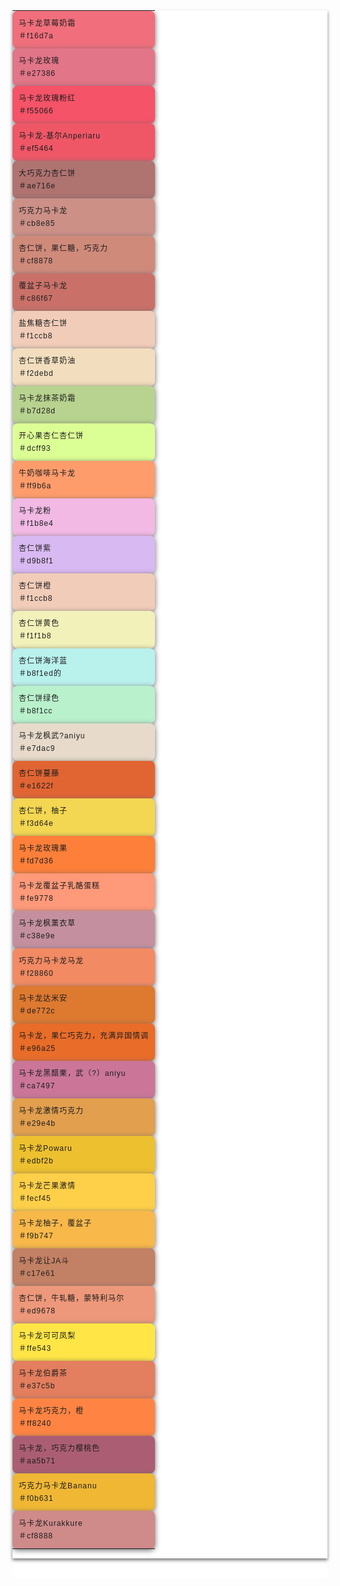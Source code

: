 <div>
<div style="FonT-siZe: 12px; FonT-FAMiLY: ���C���i, meiryo, Arial, Helvetica; CoLor: rgb(102,102,102); pADDinG-BoTToM: 15px; pADDinG-Top: 0px; pADDinG-LeFT: 0px; MArGin: 0px; LeTTer-spACinG: 1px; Line-HeiGHT: 8px; pADDinG-riGHT: 0px; BACKGroUnD-CoLor: rgb(255,255,255)">
<table style="BorDer-LeFT-WiDTH: 0px; BorDer-riGHT-WiDTH: 0px; WiDTH: 100%; WHiTe-spACe: nowrap; BorDer-BoTToM-WiDTH: 0px; TABLe-LAYoUT: fixed; pADDinG-BoTToM: 15px; BorDer-Top-WiDTH: 0px; opacity: 0.98; -webkit-box-shadow: rgb(119, 119, 119) 0px 3px 5px 0px; box-shadow: rgb(119, 119, 119) 0px 3px 5px 0px">
<tbody>
<tr>
<td style="FonT-siZe: 12px; BorDer-Top: rgb(102,153,102) 0px solid; HeiGHT: 40px; FonT-FAMiLY: ���C���i, meiryo, Arial, Helvetica !important; BorDer-riGHT: rgb(102,153,102) 0px solid; TABLe-LAYoUT: fixed; BorDer-BoTToM: rgb(102,153,102) 0px solid; pADDinG-BoTToM: 10px; pADDinG-Top: 10px; pADDinG-LeFT: 10px; BorDer-LeFT: rgb(102,153,102) 0px solid; Line-HeiGHT: 20px; pADDinG-riGHT: 10px; BACKGroUnD-CoLor: rgb(241,109,122); -webkit-box-shadow: rgb(102, 102, 102) 0px 2px 38px; box-shadow: rgb(102, 102, 102) 0px 2px 8px; border-top-left-radius: 8px; border-top-right-radius: 8px; border-bottom-right-radius: 8px; border-bottom-left-radius: 8px">
马卡龙草莓奶霜<br style="FonT-FAMiLY: ���C���i, meiryo, Arial, Helvetica !important">
＃f16d7a</td>
</tr>
<tr>
<td style="FonT-siZe: 12px; BorDer-Top: rgb(102,153,102) 0px solid; HeiGHT: 40px; FonT-FAMiLY: ���C���i, meiryo, Arial, Helvetica !important; BorDer-riGHT: rgb(102,153,102) 0px solid; TABLe-LAYoUT: fixed; BorDer-BoTToM: rgb(102,153,102) 0px solid; pADDinG-BoTToM: 10px; pADDinG-Top: 10px; pADDinG-LeFT: 10px; BorDer-LeFT: rgb(102,153,102) 0px solid; Line-HeiGHT: 20px; pADDinG-riGHT: 10px; BACKGroUnD-CoLor: rgb(226,115,134); -webkit-box-shadow: rgb(102, 102, 102) 0px 2px 38px; box-shadow: rgb(102, 102, 102) 0px 2px 8px; border-top-left-radius: 8px; border-top-right-radius: 8px; border-bottom-right-radius: 8px; border-bottom-left-radius: 8px">
马卡龙玫瑰<br style="FonT-FAMiLY: ���C���i, meiryo, Arial, Helvetica !important">
＃e27386</td>
</tr>
<tr>
<td style="FonT-siZe: 12px; BorDer-Top: rgb(102,153,102) 0px solid; HeiGHT: 40px; FonT-FAMiLY: ���C���i, meiryo, Arial, Helvetica !important; BorDer-riGHT: rgb(102,153,102) 0px solid; TABLe-LAYoUT: fixed; BorDer-BoTToM: rgb(102,153,102) 0px solid; pADDinG-BoTToM: 10px; pADDinG-Top: 10px; pADDinG-LeFT: 10px; BorDer-LeFT: rgb(102,153,102) 0px solid; Line-HeiGHT: 20px; pADDinG-riGHT: 10px; BACKGroUnD-CoLor: rgb(245,80,102); -webkit-box-shadow: rgb(102, 102, 102) 0px 2px 38px; box-shadow: rgb(102, 102, 102) 0px 2px 8px; border-top-left-radius: 8px; border-top-right-radius: 8px; border-bottom-right-radius: 8px; border-bottom-left-radius: 8px">
马卡龙玫瑰粉红<br style="FonT-FAMiLY: ���C���i, meiryo, Arial, Helvetica !important">
＃f55066</td>
</tr>
<tr>
<td style="FonT-siZe: 12px; BorDer-Top: rgb(102,153,102) 0px solid; HeiGHT: 40px; FonT-FAMiLY: ���C���i, meiryo, Arial, Helvetica !important; BorDer-riGHT: rgb(102,153,102) 0px solid; TABLe-LAYoUT: fixed; BorDer-BoTToM: rgb(102,153,102) 0px solid; pADDinG-BoTToM: 10px; pADDinG-Top: 10px; pADDinG-LeFT: 10px; BorDer-LeFT: rgb(102,153,102) 0px solid; Line-HeiGHT: 20px; pADDinG-riGHT: 10px; BACKGroUnD-CoLor: rgb(239,84,100); -webkit-box-shadow: rgb(102, 102, 102) 0px 2px 38px; box-shadow: rgb(102, 102, 102) 0px 2px 8px; border-top-left-radius: 8px; border-top-right-radius: 8px; border-bottom-right-radius: 8px; border-bottom-left-radius: 8px">
马卡龙-基尔Anperiaru&nbsp;<wbr><wbr><br style="FonT-FAMiLY: ���C���i, meiryo, Arial, Helvetica !important">
＃ef5464</td>
</tr>
<tr>
<td style="FonT-siZe: 12px; BorDer-Top: rgb(102,153,102) 0px solid; HeiGHT: 40px; FonT-FAMiLY: ���C���i, meiryo, Arial, Helvetica !important; BorDer-riGHT: rgb(102,153,102) 0px solid; TABLe-LAYoUT: fixed; BorDer-BoTToM: rgb(102,153,102) 0px solid; pADDinG-BoTToM: 10px; pADDinG-Top: 10px; pADDinG-LeFT: 10px; BorDer-LeFT: rgb(102,153,102) 0px solid; Line-HeiGHT: 20px; pADDinG-riGHT: 10px; BACKGroUnD-CoLor: rgb(174,113,110); -webkit-box-shadow: rgb(102, 102, 102) 0px 2px 38px; box-shadow: rgb(102, 102, 102) 0px 2px 8px; border-top-left-radius: 8px; border-top-right-radius: 8px; border-bottom-right-radius: 8px; border-bottom-left-radius: 8px">
大巧克力杏仁饼<br style="FonT-FAMiLY: ���C���i, meiryo, Arial, Helvetica !important">
＃ae716e</td>
</tr>
<tr>
<td style="FonT-siZe: 12px; BorDer-Top: rgb(102,153,102) 0px solid; HeiGHT: 40px; FonT-FAMiLY: ���C���i, meiryo, Arial, Helvetica !important; BorDer-riGHT: rgb(102,153,102) 0px solid; TABLe-LAYoUT: fixed; BorDer-BoTToM: rgb(102,153,102) 0px solid; pADDinG-BoTToM: 10px; pADDinG-Top: 10px; pADDinG-LeFT: 10px; BorDer-LeFT: rgb(102,153,102) 0px solid; Line-HeiGHT: 20px; pADDinG-riGHT: 10px; BACKGroUnD-CoLor: rgb(203,142,133); -webkit-box-shadow: rgb(102, 102, 102) 0px 2px 38px; box-shadow: rgb(102, 102, 102) 0px 2px 8px; border-top-left-radius: 8px; border-top-right-radius: 8px; border-bottom-right-radius: 8px; border-bottom-left-radius: 8px">
巧克力马卡龙<br style="FonT-FAMiLY: ���C���i, meiryo, Arial, Helvetica !important">
＃cb8e85</td>
</tr>
<tr>
<td style="FonT-siZe: 12px; BorDer-Top: rgb(102,153,102) 0px solid; HeiGHT: 40px; FonT-FAMiLY: ���C���i, meiryo, Arial, Helvetica !important; BorDer-riGHT: rgb(102,153,102) 0px solid; TABLe-LAYoUT: fixed; BorDer-BoTToM: rgb(102,153,102) 0px solid; pADDinG-BoTToM: 10px; pADDinG-Top: 10px; pADDinG-LeFT: 10px; BorDer-LeFT: rgb(102,153,102) 0px solid; Line-HeiGHT: 20px; pADDinG-riGHT: 10px; BACKGroUnD-CoLor: rgb(207,136,120); -webkit-box-shadow: rgb(102, 102, 102) 0px 2px 38px; box-shadow: rgb(102, 102, 102) 0px 2px 8px; border-top-left-radius: 8px; border-top-right-radius: 8px; border-bottom-right-radius: 8px; border-bottom-left-radius: 8px">
杏仁饼，果仁糖，巧克力<br style="FonT-FAMiLY: ���C���i, meiryo, Arial, Helvetica !important">
＃cf8878</td>
</tr>
<tr>
<td style="FonT-siZe: 12px; BorDer-Top: rgb(102,153,102) 0px solid; HeiGHT: 40px; FonT-FAMiLY: ���C���i, meiryo, Arial, Helvetica !important; BorDer-riGHT: rgb(102,153,102) 0px solid; TABLe-LAYoUT: fixed; BorDer-BoTToM: rgb(102,153,102) 0px solid; pADDinG-BoTToM: 10px; pADDinG-Top: 10px; pADDinG-LeFT: 10px; BorDer-LeFT: rgb(102,153,102) 0px solid; Line-HeiGHT: 20px; pADDinG-riGHT: 10px; BACKGroUnD-CoLor: rgb(200,111,103); -webkit-box-shadow: rgb(102, 102, 102) 0px 2px 38px; box-shadow: rgb(102, 102, 102) 0px 2px 8px; border-top-left-radius: 8px; border-top-right-radius: 8px; border-bottom-right-radius: 8px; border-bottom-left-radius: 8px">
覆盆子马卡龙<br style="FonT-FAMiLY: ���C���i, meiryo, Arial, Helvetica !important">
＃c86f67</td>
</tr>
<tr>
<td style="FonT-siZe: 12px; BorDer-Top: rgb(102,153,102) 0px solid; HeiGHT: 40px; FonT-FAMiLY: ���C���i, meiryo, Arial, Helvetica !important; BorDer-riGHT: rgb(102,153,102) 0px solid; TABLe-LAYoUT: fixed; BorDer-BoTToM: rgb(102,153,102) 0px solid; pADDinG-BoTToM: 10px; pADDinG-Top: 10px; pADDinG-LeFT: 10px; BorDer-LeFT: rgb(102,153,102) 0px solid; Line-HeiGHT: 20px; pADDinG-riGHT: 10px; BACKGroUnD-CoLor: rgb(241,204,184); -webkit-box-shadow: rgb(102, 102, 102) 0px 2px 38px; box-shadow: rgb(102, 102, 102) 0px 2px 8px; border-top-left-radius: 8px; border-top-right-radius: 8px; border-bottom-right-radius: 8px; border-bottom-left-radius: 8px">
盐焦糖杏仁饼<br style="FonT-FAMiLY: ���C���i, meiryo, Arial, Helvetica !important">
＃f1ccb8</td>
</tr>
<tr>
<td style="FonT-siZe: 12px; BorDer-Top: rgb(102,153,102) 0px solid; HeiGHT: 40px; FonT-FAMiLY: ���C���i, meiryo, Arial, Helvetica !important; BorDer-riGHT: rgb(102,153,102) 0px solid; TABLe-LAYoUT: fixed; BorDer-BoTToM: rgb(102,153,102) 0px solid; pADDinG-BoTToM: 10px; pADDinG-Top: 10px; pADDinG-LeFT: 10px; BorDer-LeFT: rgb(102,153,102) 0px solid; Line-HeiGHT: 20px; pADDinG-riGHT: 10px; BACKGroUnD-CoLor: rgb(242,222,189); -webkit-box-shadow: rgb(102, 102, 102) 0px 2px 38px; box-shadow: rgb(102, 102, 102) 0px 2px 8px; border-top-left-radius: 8px; border-top-right-radius: 8px; border-bottom-right-radius: 8px; border-bottom-left-radius: 8px">
杏仁饼香草奶油<br style="FonT-FAMiLY: ���C���i, meiryo, Arial, Helvetica !important">
＃f2debd</td>
</tr>
<tr>
<td style="FonT-siZe: 12px; BorDer-Top: rgb(102,153,102) 0px solid; HeiGHT: 40px; FonT-FAMiLY: ���C���i, meiryo, Arial, Helvetica !important; BorDer-riGHT: rgb(102,153,102) 0px solid; TABLe-LAYoUT: fixed; BorDer-BoTToM: rgb(102,153,102) 0px solid; pADDinG-BoTToM: 10px; pADDinG-Top: 10px; pADDinG-LeFT: 10px; BorDer-LeFT: rgb(102,153,102) 0px solid; Line-HeiGHT: 20px; pADDinG-riGHT: 10px; BACKGroUnD-CoLor: rgb(183,210,141); -webkit-box-shadow: rgb(102, 102, 102) 0px 2px 38px; box-shadow: rgb(102, 102, 102) 0px 2px 8px; border-top-left-radius: 8px; border-top-right-radius: 8px; border-bottom-right-radius: 8px; border-bottom-left-radius: 8px">
马卡龙抹茶奶霜<br style="FonT-FAMiLY: ���C���i, meiryo, Arial, Helvetica !important">
＃b7d28d</td>
</tr>
<tr>
<td style="FonT-siZe: 12px; BorDer-Top: rgb(102,153,102) 0px solid; HeiGHT: 40px; FonT-FAMiLY: ���C���i, meiryo, Arial, Helvetica !important; BorDer-riGHT: rgb(102,153,102) 0px solid; TABLe-LAYoUT: fixed; BorDer-BoTToM: rgb(102,153,102) 0px solid; pADDinG-BoTToM: 10px; pADDinG-Top: 10px; pADDinG-LeFT: 10px; BorDer-LeFT: rgb(102,153,102) 0px solid; Line-HeiGHT: 20px; pADDinG-riGHT: 10px; BACKGroUnD-CoLor: rgb(220,255,147); -webkit-box-shadow: rgb(102, 102, 102) 0px 2px 38px; box-shadow: rgb(102, 102, 102) 0px 2px 8px; border-top-left-radius: 8px; border-top-right-radius: 8px; border-bottom-right-radius: 8px; border-bottom-left-radius: 8px">
开心果杏仁杏仁饼<br style="FonT-FAMiLY: ���C���i, meiryo, Arial, Helvetica !important">
＃dcff93</td>
</tr>
<tr>
<td style="FonT-siZe: 12px; BorDer-Top: rgb(102,153,102) 0px solid; HeiGHT: 40px; FonT-FAMiLY: ���C���i, meiryo, Arial, Helvetica !important; BorDer-riGHT: rgb(102,153,102) 0px solid; TABLe-LAYoUT: fixed; BorDer-BoTToM: rgb(102,153,102) 0px solid; pADDinG-BoTToM: 10px; pADDinG-Top: 10px; pADDinG-LeFT: 10px; BorDer-LeFT: rgb(102,153,102) 0px solid; Line-HeiGHT: 20px; pADDinG-riGHT: 10px; BACKGroUnD-CoLor: rgb(255,155,106); -webkit-box-shadow: rgb(102, 102, 102) 0px 2px 38px; box-shadow: rgb(102, 102, 102) 0px 2px 8px; border-top-left-radius: 8px; border-top-right-radius: 8px; border-bottom-right-radius: 8px; border-bottom-left-radius: 8px">
牛奶咖啡马卡龙<br style="FonT-FAMiLY: ���C���i, meiryo, Arial, Helvetica !important">
＃ff9b6a</td>
</tr>
<tr>
<td style="FonT-siZe: 12px; BorDer-Top: rgb(102,153,102) 0px solid; HeiGHT: 40px; FonT-FAMiLY: ���C���i, meiryo, Arial, Helvetica !important; BorDer-riGHT: rgb(102,153,102) 0px solid; TABLe-LAYoUT: fixed; BorDer-BoTToM: rgb(102,153,102) 0px solid; pADDinG-BoTToM: 10px; pADDinG-Top: 10px; pADDinG-LeFT: 10px; BorDer-LeFT: rgb(102,153,102) 0px solid; Line-HeiGHT: 20px; pADDinG-riGHT: 10px; BACKGroUnD-CoLor: rgb(241,184,228); -webkit-box-shadow: rgb(102, 102, 102) 0px 2px 38px; box-shadow: rgb(102, 102, 102) 0px 2px 8px; border-top-left-radius: 8px; border-top-right-radius: 8px; border-bottom-right-radius: 8px; border-bottom-left-radius: 8px">
马卡龙粉<br style="FonT-FAMiLY: ���C���i, meiryo, Arial, Helvetica !important">
＃f1b8e4</td>
</tr>
<tr>
<td style="FonT-siZe: 12px; BorDer-Top: rgb(102,153,102) 0px solid; HeiGHT: 40px; FonT-FAMiLY: ���C���i, meiryo, Arial, Helvetica !important; BorDer-riGHT: rgb(102,153,102) 0px solid; TABLe-LAYoUT: fixed; BorDer-BoTToM: rgb(102,153,102) 0px solid; pADDinG-BoTToM: 10px; pADDinG-Top: 10px; pADDinG-LeFT: 10px; BorDer-LeFT: rgb(102,153,102) 0px solid; Line-HeiGHT: 20px; pADDinG-riGHT: 10px; BACKGroUnD-CoLor: rgb(217,184,241); -webkit-box-shadow: rgb(102, 102, 102) 0px 2px 38px; box-shadow: rgb(102, 102, 102) 0px 2px 8px; border-top-left-radius: 8px; border-top-right-radius: 8px; border-bottom-right-radius: 8px; border-bottom-left-radius: 8px">
杏仁饼紫<br style="FonT-FAMiLY: ���C���i, meiryo, Arial, Helvetica !important">
＃d9b8f1</td>
</tr>
<tr>
<td style="FonT-siZe: 12px; BorDer-Top: rgb(102,153,102) 0px solid; HeiGHT: 40px; FonT-FAMiLY: ���C���i, meiryo, Arial, Helvetica !important; BorDer-riGHT: rgb(102,153,102) 0px solid; TABLe-LAYoUT: fixed; BorDer-BoTToM: rgb(102,153,102) 0px solid; pADDinG-BoTToM: 10px; pADDinG-Top: 10px; pADDinG-LeFT: 10px; BorDer-LeFT: rgb(102,153,102) 0px solid; Line-HeiGHT: 20px; pADDinG-riGHT: 10px; BACKGroUnD-CoLor: rgb(241,204,184); -webkit-box-shadow: rgb(102, 102, 102) 0px 2px 38px; box-shadow: rgb(102, 102, 102) 0px 2px 8px; border-top-left-radius: 8px; border-top-right-radius: 8px; border-bottom-right-radius: 8px; border-bottom-left-radius: 8px">
杏仁饼橙<br style="FonT-FAMiLY: ���C���i, meiryo, Arial, Helvetica !important">
＃f1ccb8</td>
</tr>
<tr>
<td style="FonT-siZe: 12px; BorDer-Top: rgb(102,153,102) 0px solid; HeiGHT: 40px; FonT-FAMiLY: ���C���i, meiryo, Arial, Helvetica !important; BorDer-riGHT: rgb(102,153,102) 0px solid; TABLe-LAYoUT: fixed; BorDer-BoTToM: rgb(102,153,102) 0px solid; pADDinG-BoTToM: 10px; pADDinG-Top: 10px; pADDinG-LeFT: 10px; BorDer-LeFT: rgb(102,153,102) 0px solid; Line-HeiGHT: 20px; pADDinG-riGHT: 10px; BACKGroUnD-CoLor: rgb(241,241,184); -webkit-box-shadow: rgb(102, 102, 102) 0px 2px 38px; box-shadow: rgb(102, 102, 102) 0px 2px 8px; border-top-left-radius: 8px; border-top-right-radius: 8px; border-bottom-right-radius: 8px; border-bottom-left-radius: 8px">
杏仁饼黄色<br style="FonT-FAMiLY: ���C���i, meiryo, Arial, Helvetica !important">
＃f1f1b8</td>
</tr>
<tr>
<td style="FonT-siZe: 12px; BorDer-Top: rgb(102,153,102) 0px solid; HeiGHT: 40px; FonT-FAMiLY: ���C���i, meiryo, Arial, Helvetica !important; BorDer-riGHT: rgb(102,153,102) 0px solid; TABLe-LAYoUT: fixed; BorDer-BoTToM: rgb(102,153,102) 0px solid; pADDinG-BoTToM: 10px; pADDinG-Top: 10px; pADDinG-LeFT: 10px; BorDer-LeFT: rgb(102,153,102) 0px solid; Line-HeiGHT: 20px; pADDinG-riGHT: 10px; BACKGroUnD-CoLor: rgb(184,241,237); -webkit-box-shadow: rgb(102, 102, 102) 0px 2px 38px; box-shadow: rgb(102, 102, 102) 0px 2px 8px; border-top-left-radius: 8px; border-top-right-radius: 8px; border-bottom-right-radius: 8px; border-bottom-left-radius: 8px">
杏仁饼海洋蓝<br style="FonT-FAMiLY: ���C���i, meiryo, Arial, Helvetica !important">
＃b8f1ed的</td>
</tr>
<tr>
<td style="FonT-siZe: 12px; BorDer-Top: rgb(102,153,102) 0px solid; HeiGHT: 40px; FonT-FAMiLY: ���C���i, meiryo, Arial, Helvetica !important; BorDer-riGHT: rgb(102,153,102) 0px solid; TABLe-LAYoUT: fixed; BorDer-BoTToM: rgb(102,153,102) 0px solid; pADDinG-BoTToM: 10px; pADDinG-Top: 10px; pADDinG-LeFT: 10px; BorDer-LeFT: rgb(102,153,102) 0px solid; Line-HeiGHT: 20px; pADDinG-riGHT: 10px; BACKGroUnD-CoLor: rgb(184,241,204); -webkit-box-shadow: rgb(102, 102, 102) 0px 2px 38px; box-shadow: rgb(102, 102, 102) 0px 2px 8px; border-top-left-radius: 8px; border-top-right-radius: 8px; border-bottom-right-radius: 8px; border-bottom-left-radius: 8px">
杏仁饼绿色<br style="FonT-FAMiLY: ���C���i, meiryo, Arial, Helvetica !important">
＃b8f1cc</td>
</tr>
<tr>
<td style="FonT-siZe: 12px; BorDer-Top: rgb(102,153,102) 0px solid; HeiGHT: 40px; FonT-FAMiLY: ���C���i, meiryo, Arial, Helvetica !important; BorDer-riGHT: rgb(102,153,102) 0px solid; TABLe-LAYoUT: fixed; BorDer-BoTToM: rgb(102,153,102) 0px solid; pADDinG-BoTToM: 10px; pADDinG-Top: 10px; pADDinG-LeFT: 10px; BorDer-LeFT: rgb(102,153,102) 0px solid; Line-HeiGHT: 20px; pADDinG-riGHT: 10px; BACKGroUnD-CoLor: rgb(231,218,201); -webkit-box-shadow: rgb(102, 102, 102) 0px 2px 38px; box-shadow: rgb(102, 102, 102) 0px 2px 8px; border-top-left-radius: 8px; border-top-right-radius: 8px; border-bottom-right-radius: 8px; border-bottom-left-radius: 8px">
马卡龙枫武?aniyu&nbsp;<wbr><wbr><br style="FonT-FAMiLY: ���C���i, meiryo, Arial, Helvetica !important">
＃e7dac9</td>
</tr>
<tr>
<td style="FonT-siZe: 12px; BorDer-Top: rgb(102,153,102) 0px solid; HeiGHT: 40px; FonT-FAMiLY: ���C���i, meiryo, Arial, Helvetica !important; BorDer-riGHT: rgb(102,153,102) 0px solid; TABLe-LAYoUT: fixed; BorDer-BoTToM: rgb(102,153,102) 0px solid; pADDinG-BoTToM: 10px; pADDinG-Top: 10px; pADDinG-LeFT: 10px; BorDer-LeFT: rgb(102,153,102) 0px solid; Line-HeiGHT: 20px; pADDinG-riGHT: 10px; BACKGroUnD-CoLor: rgb(225,98,47); -webkit-box-shadow: rgb(102, 102, 102) 0px 2px 38px; box-shadow: rgb(102, 102, 102) 0px 2px 8px; border-top-left-radius: 8px; border-top-right-radius: 8px; border-bottom-right-radius: 8px; border-bottom-left-radius: 8px">
杏仁饼蔓藤<br style="FonT-FAMiLY: ���C���i, meiryo, Arial, Helvetica !important">
＃e1622f</td>
</tr>
<tr>
<td style="FonT-siZe: 12px; BorDer-Top: rgb(102,153,102) 0px solid; HeiGHT: 40px; FonT-FAMiLY: ���C���i, meiryo, Arial, Helvetica !important; BorDer-riGHT: rgb(102,153,102) 0px solid; TABLe-LAYoUT: fixed; BorDer-BoTToM: rgb(102,153,102) 0px solid; pADDinG-BoTToM: 10px; pADDinG-Top: 10px; pADDinG-LeFT: 10px; BorDer-LeFT: rgb(102,153,102) 0px solid; Line-HeiGHT: 20px; pADDinG-riGHT: 10px; BACKGroUnD-CoLor: rgb(243,214,78); -webkit-box-shadow: rgb(102, 102, 102) 0px 2px 38px; box-shadow: rgb(102, 102, 102) 0px 2px 8px; border-top-left-radius: 8px; border-top-right-radius: 8px; border-bottom-right-radius: 8px; border-bottom-left-radius: 8px">
杏仁饼，柚子<br style="FonT-FAMiLY: ���C���i, meiryo, Arial, Helvetica !important">
＃f3d64e</td>
</tr>
<tr>
<td style="FonT-siZe: 12px; BorDer-Top: rgb(102,153,102) 0px solid; HeiGHT: 40px; FonT-FAMiLY: ���C���i, meiryo, Arial, Helvetica !important; BorDer-riGHT: rgb(102,153,102) 0px solid; TABLe-LAYoUT: fixed; BorDer-BoTToM: rgb(102,153,102) 0px solid; pADDinG-BoTToM: 10px; pADDinG-Top: 10px; pADDinG-LeFT: 10px; BorDer-LeFT: rgb(102,153,102) 0px solid; Line-HeiGHT: 20px; pADDinG-riGHT: 10px; BACKGroUnD-CoLor: rgb(253,125,54); -webkit-box-shadow: rgb(102, 102, 102) 0px 2px 38px; box-shadow: rgb(102, 102, 102) 0px 2px 8px; border-top-left-radius: 8px; border-top-right-radius: 8px; border-bottom-right-radius: 8px; border-bottom-left-radius: 8px">
马卡龙玫瑰果<br style="FonT-FAMiLY: ���C���i, meiryo, Arial, Helvetica !important">
＃fd7d36</td>
</tr>
<tr>
<td style="FonT-siZe: 12px; BorDer-Top: rgb(102,153,102) 0px solid; HeiGHT: 40px; FonT-FAMiLY: ���C���i, meiryo, Arial, Helvetica !important; BorDer-riGHT: rgb(102,153,102) 0px solid; TABLe-LAYoUT: fixed; BorDer-BoTToM: rgb(102,153,102) 0px solid; pADDinG-BoTToM: 10px; pADDinG-Top: 10px; pADDinG-LeFT: 10px; BorDer-LeFT: rgb(102,153,102) 0px solid; Line-HeiGHT: 20px; pADDinG-riGHT: 10px; BACKGroUnD-CoLor: rgb(254,151,120); -webkit-box-shadow: rgb(102, 102, 102) 0px 2px 38px; box-shadow: rgb(102, 102, 102) 0px 2px 8px; border-top-left-radius: 8px; border-top-right-radius: 8px; border-bottom-right-radius: 8px; border-bottom-left-radius: 8px">
马卡龙覆盆子乳酪蛋糕<br style="FonT-FAMiLY: ���C���i, meiryo, Arial, Helvetica !important">
＃fe9778</td>
</tr>
<tr>
<td style="FonT-siZe: 12px; BorDer-Top: rgb(102,153,102) 0px solid; HeiGHT: 40px; FonT-FAMiLY: ���C���i, meiryo, Arial, Helvetica !important; BorDer-riGHT: rgb(102,153,102) 0px solid; TABLe-LAYoUT: fixed; BorDer-BoTToM: rgb(102,153,102) 0px solid; pADDinG-BoTToM: 10px; pADDinG-Top: 10px; pADDinG-LeFT: 10px; BorDer-LeFT: rgb(102,153,102) 0px solid; Line-HeiGHT: 20px; pADDinG-riGHT: 10px; BACKGroUnD-CoLor: rgb(195,142,158); -webkit-box-shadow: rgb(102, 102, 102) 0px 2px 38px; box-shadow: rgb(102, 102, 102) 0px 2px 8px; border-top-left-radius: 8px; border-top-right-radius: 8px; border-bottom-right-radius: 8px; border-bottom-left-radius: 8px">
马卡龙枫薰衣草<br style="FonT-FAMiLY: ���C���i, meiryo, Arial, Helvetica !important">
＃c38e9e</td>
</tr>
<tr>
<td style="FonT-siZe: 12px; BorDer-Top: rgb(102,153,102) 0px solid; HeiGHT: 40px; FonT-FAMiLY: ���C���i, meiryo, Arial, Helvetica !important; BorDer-riGHT: rgb(102,153,102) 0px solid; TABLe-LAYoUT: fixed; BorDer-BoTToM: rgb(102,153,102) 0px solid; pADDinG-BoTToM: 10px; pADDinG-Top: 10px; pADDinG-LeFT: 10px; BorDer-LeFT: rgb(102,153,102) 0px solid; Line-HeiGHT: 20px; pADDinG-riGHT: 10px; BACKGroUnD-CoLor: rgb(242,136,96); -webkit-box-shadow: rgb(102, 102, 102) 0px 2px 38px; box-shadow: rgb(102, 102, 102) 0px 2px 8px; border-top-left-radius: 8px; border-top-right-radius: 8px; border-bottom-right-radius: 8px; border-bottom-left-radius: 8px">
巧克力马卡龙马龙<br style="FonT-FAMiLY: ���C���i, meiryo, Arial, Helvetica !important">
＃f28860</td>
</tr>
<tr>
<td style="FonT-siZe: 12px; BorDer-Top: rgb(102,153,102) 0px solid; HeiGHT: 40px; FonT-FAMiLY: ���C���i, meiryo, Arial, Helvetica !important; BorDer-riGHT: rgb(102,153,102) 0px solid; TABLe-LAYoUT: fixed; BorDer-BoTToM: rgb(102,153,102) 0px solid; pADDinG-BoTToM: 10px; pADDinG-Top: 10px; pADDinG-LeFT: 10px; BorDer-LeFT: rgb(102,153,102) 0px solid; Line-HeiGHT: 20px; pADDinG-riGHT: 10px; BACKGroUnD-CoLor: rgb(222,119,44); -webkit-box-shadow: rgb(102, 102, 102) 0px 2px 38px; box-shadow: rgb(102, 102, 102) 0px 2px 8px; border-top-left-radius: 8px; border-top-right-radius: 8px; border-bottom-right-radius: 8px; border-bottom-left-radius: 8px">
马卡龙达米安<br style="FonT-FAMiLY: ���C���i, meiryo, Arial, Helvetica !important">
＃de772c</td>
</tr>
<tr>
<td style="FonT-siZe: 12px; BorDer-Top: rgb(102,153,102) 0px solid; HeiGHT: 40px; FonT-FAMiLY: ���C���i, meiryo, Arial, Helvetica !important; BorDer-riGHT: rgb(102,153,102) 0px solid; TABLe-LAYoUT: fixed; BorDer-BoTToM: rgb(102,153,102) 0px solid; pADDinG-BoTToM: 10px; pADDinG-Top: 10px; pADDinG-LeFT: 10px; BorDer-LeFT: rgb(102,153,102) 0px solid; Line-HeiGHT: 20px; pADDinG-riGHT: 10px; BACKGroUnD-CoLor: rgb(233,106,37); -webkit-box-shadow: rgb(102, 102, 102) 0px 2px 38px; box-shadow: rgb(102, 102, 102) 0px 2px 8px; border-top-left-radius: 8px; border-top-right-radius: 8px; border-bottom-right-radius: 8px; border-bottom-left-radius: 8px">
马卡龙，果仁巧克力，充满异国情调<br style="FonT-FAMiLY: ���C���i, meiryo, Arial, Helvetica !important">
＃e96a25</td>
</tr>
<tr>
<td style="FonT-siZe: 12px; BorDer-Top: rgb(102,153,102) 0px solid; HeiGHT: 40px; FonT-FAMiLY: ���C���i, meiryo, Arial, Helvetica !important; BorDer-riGHT: rgb(102,153,102) 0px solid; TABLe-LAYoUT: fixed; BorDer-BoTToM: rgb(102,153,102) 0px solid; pADDinG-BoTToM: 10px; pADDinG-Top: 10px; pADDinG-LeFT: 10px; BorDer-LeFT: rgb(102,153,102) 0px solid; Line-HeiGHT: 20px; pADDinG-riGHT: 10px; BACKGroUnD-CoLor: rgb(202,116,151); -webkit-box-shadow: rgb(102, 102, 102) 0px 2px 38px; box-shadow: rgb(102, 102, 102) 0px 2px 8px; border-top-left-radius: 8px; border-top-right-radius: 8px; border-bottom-right-radius: 8px; border-bottom-left-radius: 8px">
马卡龙黑醋栗，武（?）aniyu&nbsp;<wbr><wbr><br style="FonT-FAMiLY: ���C���i, meiryo, Arial, Helvetica !important">
＃ca7497</td>
</tr>
<tr>
<td style="FonT-siZe: 12px; BorDer-Top: rgb(102,153,102) 0px solid; HeiGHT: 40px; FonT-FAMiLY: ���C���i, meiryo, Arial, Helvetica !important; BorDer-riGHT: rgb(102,153,102) 0px solid; TABLe-LAYoUT: fixed; BorDer-BoTToM: rgb(102,153,102) 0px solid; pADDinG-BoTToM: 10px; pADDinG-Top: 10px; pADDinG-LeFT: 10px; BorDer-LeFT: rgb(102,153,102) 0px solid; Line-HeiGHT: 20px; pADDinG-riGHT: 10px; BACKGroUnD-CoLor: rgb(226,158,75); -webkit-box-shadow: rgb(102, 102, 102) 0px 2px 38px; box-shadow: rgb(102, 102, 102) 0px 2px 8px; border-top-left-radius: 8px; border-top-right-radius: 8px; border-bottom-right-radius: 8px; border-bottom-left-radius: 8px">
马卡龙激情巧克力<br style="FonT-FAMiLY: ���C���i, meiryo, Arial, Helvetica !important">
＃e29e4b</td>
</tr>
<tr>
<td style="FonT-siZe: 12px; BorDer-Top: rgb(102,153,102) 0px solid; HeiGHT: 40px; FonT-FAMiLY: ���C���i, meiryo, Arial, Helvetica !important; BorDer-riGHT: rgb(102,153,102) 0px solid; TABLe-LAYoUT: fixed; BorDer-BoTToM: rgb(102,153,102) 0px solid; pADDinG-BoTToM: 10px; pADDinG-Top: 10px; pADDinG-LeFT: 10px; BorDer-LeFT: rgb(102,153,102) 0px solid; Line-HeiGHT: 20px; pADDinG-riGHT: 10px; BACKGroUnD-CoLor: rgb(237,191,43); -webkit-box-shadow: rgb(102, 102, 102) 0px 2px 38px; box-shadow: rgb(102, 102, 102) 0px 2px 8px; border-top-left-radius: 8px; border-top-right-radius: 8px; border-bottom-right-radius: 8px; border-bottom-left-radius: 8px">
马卡龙Powaru&nbsp;<wbr><wbr><br style="FonT-FAMiLY: ���C���i, meiryo, Arial, Helvetica !important">
＃edbf2b</td>
</tr>
<tr>
<td style="FonT-siZe: 12px; BorDer-Top: rgb(102,153,102) 0px solid; HeiGHT: 40px; FonT-FAMiLY: ���C���i, meiryo, Arial, Helvetica !important; BorDer-riGHT: rgb(102,153,102) 0px solid; TABLe-LAYoUT: fixed; BorDer-BoTToM: rgb(102,153,102) 0px solid; pADDinG-BoTToM: 10px; pADDinG-Top: 10px; pADDinG-LeFT: 10px; BorDer-LeFT: rgb(102,153,102) 0px solid; Line-HeiGHT: 20px; pADDinG-riGHT: 10px; BACKGroUnD-CoLor: rgb(254,207,69); -webkit-box-shadow: rgb(102, 102, 102) 0px 2px 38px; box-shadow: rgb(102, 102, 102) 0px 2px 8px; border-top-left-radius: 8px; border-top-right-radius: 8px; border-bottom-right-radius: 8px; border-bottom-left-radius: 8px">
马卡龙芒果激情<br style="FonT-FAMiLY: ���C���i, meiryo, Arial, Helvetica !important">
＃fecf45</td>
</tr>
<tr>
<td style="FonT-siZe: 12px; BorDer-Top: rgb(102,153,102) 0px solid; HeiGHT: 40px; FonT-FAMiLY: ���C���i, meiryo, Arial, Helvetica !important; BorDer-riGHT: rgb(102,153,102) 0px solid; TABLe-LAYoUT: fixed; BorDer-BoTToM: rgb(102,153,102) 0px solid; pADDinG-BoTToM: 10px; pADDinG-Top: 10px; pADDinG-LeFT: 10px; BorDer-LeFT: rgb(102,153,102) 0px solid; Line-HeiGHT: 20px; pADDinG-riGHT: 10px; BACKGroUnD-CoLor: rgb(249,183,71); -webkit-box-shadow: rgb(102, 102, 102) 0px 2px 38px; box-shadow: rgb(102, 102, 102) 0px 2px 8px; border-top-left-radius: 8px; border-top-right-radius: 8px; border-bottom-right-radius: 8px; border-bottom-left-radius: 8px">
马卡龙柚子，覆盆子<br style="FonT-FAMiLY: ���C���i, meiryo, Arial, Helvetica !important">
＃f9b747</td>
</tr>
<tr>
<td style="FonT-siZe: 12px; BorDer-Top: rgb(102,153,102) 0px solid; HeiGHT: 40px; FonT-FAMiLY: ���C���i, meiryo, Arial, Helvetica !important; BorDer-riGHT: rgb(102,153,102) 0px solid; TABLe-LAYoUT: fixed; BorDer-BoTToM: rgb(102,153,102) 0px solid; pADDinG-BoTToM: 10px; pADDinG-Top: 10px; pADDinG-LeFT: 10px; BorDer-LeFT: rgb(102,153,102) 0px solid; Line-HeiGHT: 20px; pADDinG-riGHT: 10px; BACKGroUnD-CoLor: rgb(193,126,97); -webkit-box-shadow: rgb(102, 102, 102) 0px 2px 38px; box-shadow: rgb(102, 102, 102) 0px 2px 8px; border-top-left-radius: 8px; border-top-right-radius: 8px; border-bottom-right-radius: 8px; border-bottom-left-radius: 8px">
马卡龙让JA斗<br style="FonT-FAMiLY: ���C���i, meiryo, Arial, Helvetica !important">
＃c17e61</td>
</tr>
<tr>
<td style="FonT-siZe: 12px; BorDer-Top: rgb(102,153,102) 0px solid; HeiGHT: 40px; FonT-FAMiLY: ���C���i, meiryo, Arial, Helvetica !important; BorDer-riGHT: rgb(102,153,102) 0px solid; TABLe-LAYoUT: fixed; BorDer-BoTToM: rgb(102,153,102) 0px solid; pADDinG-BoTToM: 10px; pADDinG-Top: 10px; pADDinG-LeFT: 10px; BorDer-LeFT: rgb(102,153,102) 0px solid; Line-HeiGHT: 20px; pADDinG-riGHT: 10px; BACKGroUnD-CoLor: rgb(237,150,120); -webkit-box-shadow: rgb(102, 102, 102) 0px 2px 38px; box-shadow: rgb(102, 102, 102) 0px 2px 8px; border-top-left-radius: 8px; border-top-right-radius: 8px; border-bottom-right-radius: 8px; border-bottom-left-radius: 8px">
杏仁饼，牛轧糖，蒙特利马尔<br style="FonT-FAMiLY: ���C���i, meiryo, Arial, Helvetica !important">
＃ed9678</td>
</tr>
<tr>
<td style="FonT-siZe: 12px; BorDer-Top: rgb(102,153,102) 0px solid; HeiGHT: 40px; FonT-FAMiLY: ���C���i, meiryo, Arial, Helvetica !important; BorDer-riGHT: rgb(102,153,102) 0px solid; TABLe-LAYoUT: fixed; BorDer-BoTToM: rgb(102,153,102) 0px solid; pADDinG-BoTToM: 10px; pADDinG-Top: 10px; pADDinG-LeFT: 10px; BorDer-LeFT: rgb(102,153,102) 0px solid; Line-HeiGHT: 20px; pADDinG-riGHT: 10px; BACKGroUnD-CoLor: rgb(255,229,67); -webkit-box-shadow: rgb(102, 102, 102) 0px 2px 38px; box-shadow: rgb(102, 102, 102) 0px 2px 8px; border-top-left-radius: 8px; border-top-right-radius: 8px; border-bottom-right-radius: 8px; border-bottom-left-radius: 8px">
马卡龙可可凤梨<br style="FonT-FAMiLY: ���C���i, meiryo, Arial, Helvetica !important">
＃ffe543</td>
</tr>
<tr>
<td style="FonT-siZe: 12px; BorDer-Top: rgb(102,153,102) 0px solid; HeiGHT: 40px; FonT-FAMiLY: ���C���i, meiryo, Arial, Helvetica !important; BorDer-riGHT: rgb(102,153,102) 0px solid; TABLe-LAYoUT: fixed; BorDer-BoTToM: rgb(102,153,102) 0px solid; pADDinG-BoTToM: 10px; pADDinG-Top: 10px; pADDinG-LeFT: 10px; BorDer-LeFT: rgb(102,153,102) 0px solid; Line-HeiGHT: 20px; pADDinG-riGHT: 10px; BACKGroUnD-CoLor: rgb(227,124,91); -webkit-box-shadow: rgb(102, 102, 102) 0px 2px 38px; box-shadow: rgb(102, 102, 102) 0px 2px 8px; border-top-left-radius: 8px; border-top-right-radius: 8px; border-bottom-right-radius: 8px; border-bottom-left-radius: 8px">
马卡龙伯爵茶<br style="FonT-FAMiLY: ���C���i, meiryo, Arial, Helvetica !important">
＃e37c5b</td>
</tr>
<tr>
<td style="FonT-siZe: 12px; BorDer-Top: rgb(102,153,102) 0px solid; HeiGHT: 40px; FonT-FAMiLY: ���C���i, meiryo, Arial, Helvetica !important; BorDer-riGHT: rgb(102,153,102) 0px solid; TABLe-LAYoUT: fixed; BorDer-BoTToM: rgb(102,153,102) 0px solid; pADDinG-BoTToM: 10px; pADDinG-Top: 10px; pADDinG-LeFT: 10px; BorDer-LeFT: rgb(102,153,102) 0px solid; Line-HeiGHT: 20px; pADDinG-riGHT: 10px; BACKGroUnD-CoLor: rgb(255,130,64); -webkit-box-shadow: rgb(102, 102, 102) 0px 2px 38px; box-shadow: rgb(102, 102, 102) 0px 2px 8px; border-top-left-radius: 8px; border-top-right-radius: 8px; border-bottom-right-radius: 8px; border-bottom-left-radius: 8px">
马卡龙巧克力，橙<br style="FonT-FAMiLY: ���C���i, meiryo, Arial, Helvetica !important">
＃ff8240</td>
</tr>
<tr>
<td style="FonT-siZe: 12px; BorDer-Top: rgb(102,153,102) 0px solid; HeiGHT: 40px; FonT-FAMiLY: ���C���i, meiryo, Arial, Helvetica !important; BorDer-riGHT: rgb(102,153,102) 0px solid; TABLe-LAYoUT: fixed; BorDer-BoTToM: rgb(102,153,102) 0px solid; pADDinG-BoTToM: 10px; pADDinG-Top: 10px; pADDinG-LeFT: 10px; BorDer-LeFT: rgb(102,153,102) 0px solid; Line-HeiGHT: 20px; pADDinG-riGHT: 10px; BACKGroUnD-CoLor: rgb(170,91,113); -webkit-box-shadow: rgb(102, 102, 102) 0px 2px 38px; box-shadow: rgb(102, 102, 102) 0px 2px 8px; border-top-left-radius: 8px; border-top-right-radius: 8px; border-bottom-right-radius: 8px; border-bottom-left-radius: 8px">
马卡龙，巧克力樱桃色<br style="FonT-FAMiLY: ���C���i, meiryo, Arial, Helvetica !important">
＃aa5b71</td>
</tr>
<tr>
<td style="FonT-siZe: 12px; BorDer-Top: rgb(102,153,102) 0px solid; HeiGHT: 40px; FonT-FAMiLY: ���C���i, meiryo, Arial, Helvetica !important; BorDer-riGHT: rgb(102,153,102) 0px solid; TABLe-LAYoUT: fixed; BorDer-BoTToM: rgb(102,153,102) 0px solid; pADDinG-BoTToM: 10px; pADDinG-Top: 10px; pADDinG-LeFT: 10px; BorDer-LeFT: rgb(102,153,102) 0px solid; Line-HeiGHT: 20px; pADDinG-riGHT: 10px; BACKGroUnD-CoLor: rgb(240,182,49); -webkit-box-shadow: rgb(102, 102, 102) 0px 2px 38px; box-shadow: rgb(102, 102, 102) 0px 2px 8px; border-top-left-radius: 8px; border-top-right-radius: 8px; border-bottom-right-radius: 8px; border-bottom-left-radius: 8px">
巧克力马卡龙Bananu&nbsp;<wbr><wbr><br style="FonT-FAMiLY: ���C���i, meiryo, Arial, Helvetica !important">
＃f0b631</td>
</tr>
<tr>
<td style="FonT-siZe: 12px; BorDer-Top: rgb(102,153,102) 0px solid; HeiGHT: 40px; FonT-FAMiLY: ���C���i, meiryo, Arial, Helvetica !important; BorDer-riGHT: rgb(102,153,102) 0px solid; TABLe-LAYoUT: fixed; BorDer-BoTToM: rgb(102,153,102) 0px solid; pADDinG-BoTToM: 10px; pADDinG-Top: 10px; pADDinG-LeFT: 10px; BorDer-LeFT: rgb(102,153,102) 0px solid; Line-HeiGHT: 20px; pADDinG-riGHT: 10px; BACKGroUnD-CoLor: rgb(207,136,136); -webkit-box-shadow: rgb(102, 102, 102) 0px 2px 38px; box-shadow: rgb(102, 102, 102) 0px 2px 8px; border-top-left-radius: 8px; border-top-right-radius: 8px; border-bottom-right-radius: 8px; border-bottom-left-radius: 8px">
马卡龙Kurakkure&nbsp;<wbr><wbr><br style="FonT-FAMiLY: ���C���i, meiryo, Arial, Helvetica !important">
＃cf8888</td>
</tr>
</tbody>
</table>
</div>

</div>